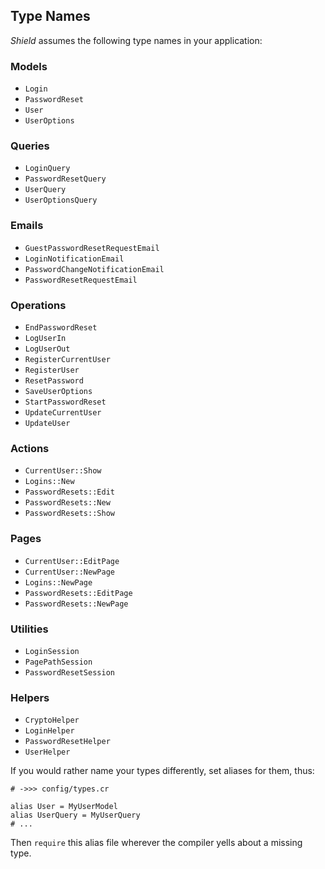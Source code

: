 ## Type Names

*Shield* assumes the following type names in your application:

### Models

- `Login`
- `PasswordReset`
- `User`
- `UserOptions`

### Queries

- `LoginQuery`
- `PasswordResetQuery`
- `UserQuery`
- `UserOptionsQuery`

### Emails

- `GuestPasswordResetRequestEmail`
- `LoginNotificationEmail`
- `PasswordChangeNotificationEmail`
- `PasswordResetRequestEmail`

### Operations

- `EndPasswordReset`
- `LogUserIn`
- `LogUserOut`
- `RegisterCurrentUser`
- `RegisterUser`
- `ResetPassword`
- `SaveUserOptions`
- `StartPasswordReset`
- `UpdateCurrentUser`
- `UpdateUser`

### Actions

- `CurrentUser::Show`
- `Logins::New`
- `PasswordResets::Edit`
- `PasswordResets::New`
- `PasswordResets::Show`

### Pages

- `CurrentUser::EditPage`
- `CurrentUser::NewPage`
- `Logins::NewPage`
- `PasswordResets::EditPage`
- `PasswordResets::NewPage`

### Utilities

- `LoginSession`
- `PagePathSession`
- `PasswordResetSession`

### Helpers

- `CryptoHelper`
- `LoginHelper`
- `PasswordResetHelper`
- `UserHelper`

If you would rather name your types differently, set aliases for them, thus:

```crystal
# ->>> config/types.cr

alias User = MyUserModel
alias UserQuery = MyUserQuery
# ...
```

Then `require` this alias file wherever the compiler yells about a missing type.
